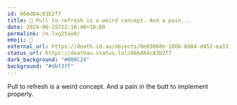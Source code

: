 ```yaml
---
id: 666d84c83b2f7
title: 🔄 Pull to refresh is a weird concept. And a pain...
date: 2024-06-15T22:10:48+10:00
permalink: /n.lxg2tao0/
emoji: 🔄
external_url: https://death.id.au/objects/0e03068e-1866-6d84-d452-ea3313267688
status_url: https://deathau.status.lol/666d84c83b2f7
dark_background: "#000C24"
background: "#dbf3ff"
---
```


Pull to refresh is a weird concept.
And a pain in the butt to implement properly.

